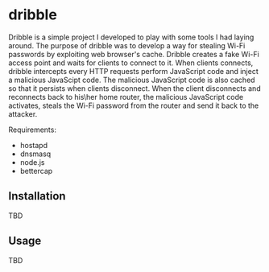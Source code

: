 # dribble
Dribble is a simple project I developed to play with some tools I had laying around.
The purpose of dribble was to develop a way for stealing Wi-Fi passwords by exploiting web browser's cache.
Dribble creates a fake Wi-Fi access point and waits for clients to connect to it. When clients connects, dribble intercepts every HTTP requests perform JavaScript code and inject a malicious JavaScipt code. The malicious JavaScript code is also cached so that it persists when clients disconnect. When the client disconnects and reconnects back to his\her home router, the malicious JavaScript code activates, steals the Wi-Fi password from the router and send it back to the attacker.

Requirements:
* hostapd
* dnsmasq
* node.js
* bettercap

## Installation

TBD

## Usage

TBD
